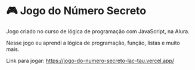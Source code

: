 # 🎮 Jogo do Número Secreto

<p>Jogo criado no curso de lógica de programação com JavaScript, na Alura.</p>
<p></p>Nesse jogo eu aprendi a lógica de programação, função, listas e muito mais. </p>

Link para jogar: https://jogo-do-numero-secreto-lac-tau.vercel.app/
